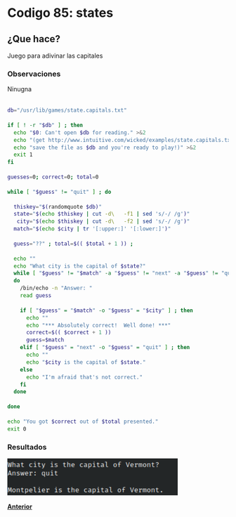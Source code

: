 # Codigo 85: states

## ¿Que hace?
Juego para adivinar las capitales
### **Observaciones**
Ninugna
```bash

db="/usr/lib/games/state.capitals.txt"    

if [ ! -r "$db" ] ; then
  echo "$0: Can't open $db for reading." >&2
  echo "(get http://www.intuitive.com/wicked/examples/state.capitals.txt" >&2
  echo "save the file as $db and you're ready to play!)" >&2
  exit 1
fi

guesses=0; correct=0; total=0

while [ "$guess" != "quit" ] ; do
  
  thiskey="$(randomquote $db)"
  state="$(echo $thiskey | cut -d\   -f1 | sed 's/-/ /g')"
   city="$(echo $thiskey | cut -d\   -f2 | sed 's/-/ /g')"
  match="$(echo $city | tr '[:upper:]' '[:lower:]')"

  guess="??" ; total=$(( $total + 1 )) ;

  echo ""
  echo "What city is the capital of $state?"
  while [ "$guess" != "$match" -a "$guess" != "next" -a "$guess" != "quit" ]
  do
    /bin/echo -n "Answer: "
    read guess

    if [ "$guess" = "$match" -o "$guess" = "$city" ] ; then
      echo ""
      echo "*** Absolutely correct!  Well done! ***"
      correct=$(( $correct + 1 ))
      guess=$match
    elif [ "$guess" = "next" -o "$guess" = "quit" ] ; then
      echo ""
      echo "$city is the capital of $state." 
    else
      echo "I'm afraid that's not correct."
    fi 
  done

done

echo "You got $correct out of $total presented."
exit 0
```
### **Resultados**

![](https://github.com/SPM-UPVictoria/test-git-itsHaydo/blob/main/capturas/capturas/85.png)

**[Anterior](https://github.com/SPM-UPVictoria/test-git-itsHaydo)**
